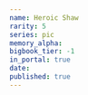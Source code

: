 ```yaml
---
name: Heroic Shaw
rarity: 5
series: pic
memory_alpha:
bigbook_tier: -1
in_portal: true
date:
published: true
---
```



